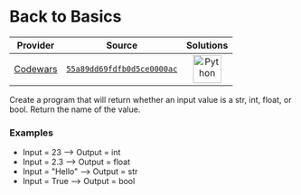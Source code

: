 [_metadata_:generated]: - "true"

# Back to Basics

<!-- INFO TABLE BEGIN -->

| Provider                                        | Source                                                                               | Solutions                                                                                                                                        |
| :---------------------------------------------: | :----------------------------------------------------------------------------------: | :----------------------------------------------------------------------------------------------------------------------------------------------: |
| [Codewars](../../../docs/providers/Codewars.md) | [`55a89dd69fdfb0d5ce0000ac`](https://www.codewars.com/kata/55a89dd69fdfb0d5ce0000ac) | [<img src="https://res.cloudinary.com/rascaltwo/image/upload/v1631924087/python_xzdlti.svg" alt="Python" title="Python" width="50" />](solve.py) |

<!-- INFO TABLE END -->

Create a program that will return whether an input value is a str, int, float, or bool. Return the name of the value.

### Examples
- Input = 23 --> Output = int
- Input = 2.3 --> Output = float
- Input = "Hello" --> Output = str
- Input = True --> Output = bool
